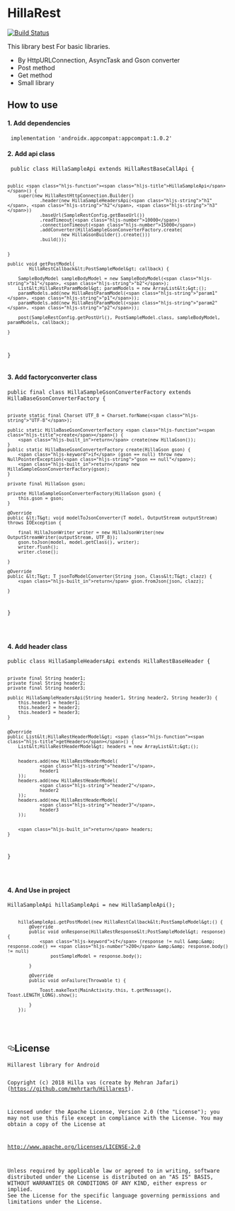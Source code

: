 <h1 class="code-line" data-line-start=0 data-line-end=1 ><a id="HillaRest_0"></a>HillaRest</h1>
<p class="has-line-data" data-line-start="2" data-line-end="3"><a href="http://hillavas.com/"><img src="https://travis-ci.org/joemccann/dillinger.svg?branch=master" alt="Build Status"></a></p>
<p class="has-line-data" data-line-start="4" data-line-end="5">This library  best For basic libraries.</p>
<ul>
<li class="has-line-data" data-line-start="6" data-line-end="7">By HttpURLConnection, AsyncTask and Gson converter</li>
<li class="has-line-data" data-line-start="7" data-line-end="8">Post method</li>
<li class="has-line-data" data-line-start="8" data-line-end="9">Get method</li>
<li class="has-line-data" data-line-start="9" data-line-end="11">Small library</li>
</ul>
<h2 class="code-line" data-line-start=11 data-line-end=12 ><a id="How_to_use_11"></a>How to use</h2>
<h4 class="code-line" data-line-start=13 data-line-end=14 ><a id="1_Add_dependencies_13"></a>1. Add dependencies</h4>
<pre><code class="has-line-data" data-line-start="15" data-line-end="17" class="language-sh"> implementation <span class="hljs-string">'androidx.appcompat:appcompat:1.0.2'</span>
</code></pre>
<h4 class="code-line" data-line-start=18 data-line-end=19 ><a id="2_Add_api_class_18"></a>2. Add api class</h4>
<pre><code class="has-line-data" data-line-start="20" data-line-end="51" class="language-sh"> public class HillaSampleApi extends HillaRestBaseCallApi {


    public <span class="hljs-function"><span class="hljs-title">HillaSampleApi</span></span>() {
        super(new HillaRestHttpConnection.Builder()
                .header(new HillaSampleHeadersApi(<span class="hljs-string">"h1"</span>, <span class="hljs-string">"h2"</span>, <span class="hljs-string">"h3"</span>))
                .baseUrl(SampleRestConfig.getBaseUrl())
                .readTimeout(<span class="hljs-number">10000</span>)
                .connectionTimeout(<span class="hljs-number">15000</span>)
                .addConverter(HillaSampleGsonConverterFactory.create(
                        new HillaGsonBuilder().create()))
                .build());


    }

    public void getPostModel(
            HillaRestCallback&lt;PostSampleModel&gt; callback) {

        SampleBodyModel sampleBodyModel = new SampleBodyModel(<span class="hljs-string">"b1"</span>, <span class="hljs-string">"b2"</span>);
        List&lt;HillaRestParamModel&gt; paramModels = new ArrayList&lt;&gt;();
        paramModels.add(new HillaRestParamModel(<span class="hljs-string">"param1"</span>, <span class="hljs-string">"p1"</span>));
        paramModels.add(new HillaRestParamModel(<span class="hljs-string">"param2"</span>, <span class="hljs-string">"p2"</span>));

        post(SampleRestConfig.getPostUrl(), PostSampleModel.class, sampleBodyModel, paramModels, callback);

    }


}
</code></pre>
<h4 class="code-line" data-line-start=51 data-line-end=52 ><a id="3_Add_factoryconverter_class_51"></a>3. Add factoryconverter class</h4>
<pre><code class="has-line-data" data-line-start="53" data-line-end="91" class="language-sh">public final class HillaSampleGsonConverterFactory extends HillaBaseGsonConverterFactory {

    private static final Charset UTF_8 = Charset.forName(<span class="hljs-string">"UTF-8"</span>);

    public static HillaBaseGsonConverterFactory <span class="hljs-function"><span class="hljs-title">create</span></span>() {
        <span class="hljs-built_in">return</span> create(new HillaGson());
    }
    public static HillaBaseGsonConverterFactory create(HillaGson gson) {
        <span class="hljs-keyword">if</span> (gson == null) throw new NullPointerException(<span class="hljs-string">"gson == null"</span>);
        <span class="hljs-built_in">return</span> new HillaSampleGsonConverterFactory(gson);
    }

    private final HillaGson gson;

    private HillaSampleGsonConverterFactory(HillaGson gson) {
        this.gson = gson;
    }

    @Override
    public &lt;T&gt; void modelToJsonConverter(T model, OutputStream outputStream) throws IOException {

        final HillaJsonWriter writer = new HillaJsonWriter(new OutputStreamWriter(outputStream, UTF_8));
        gson.toJson(model, model.getClass(), writer);
        writer.flush();
        writer.close();

    }

    @Override
    public &lt;T&gt; T jsonToModelConverter(String json, Class&lt;T&gt; clazz) {
        <span class="hljs-built_in">return</span> gson.fromJson(json, clazz);

    }


}

</code></pre>
<h4 class="code-line" data-line-start=93 data-line-end=94 ><a id="4_Add_header_class_93"></a>4. Add header class</h4>
<pre><code class="has-line-data" data-line-start="95" data-line-end="132" class="language-sh">public class HillaSampleHeadersApi extends HillaRestBaseHeader {

    private final String header1;
    private final String header2;
    private final String header3;

    public HillaSampleHeadersApi(String header1, String header2, String header3) {
        this.header1 = header1;
        this.header2 = header2;
        this.header3 = header3;
    }


    @Override
    public List&lt;HillaRestHeaderModel&gt; <span class="hljs-function"><span class="hljs-title">getHeaders</span></span>() {
        List&lt;HillaRestHeaderModel&gt; headers = new ArrayList&lt;&gt;();


        headers.add(new HillaRestHeaderModel(
                <span class="hljs-string">"header1"</span>,
                header1
        ));
        headers.add(new HillaRestHeaderModel(
                <span class="hljs-string">"header2"</span>,
                header2
        ));
        headers.add(new HillaRestHeaderModel(
                <span class="hljs-string">"header3"</span>,
                header3
        ));


        <span class="hljs-built_in">return</span> headers;
    }
}

</code></pre>
<h4 class="code-line" data-line-start=133 data-line-end=134 ><a id="4_And_Use_in_project_133"></a>4. And Use in project</h4>
<pre><code class="has-line-data" data-line-start="136" data-line-end="155" class="language-sh">HillaSampleApi hillaSampleApi = new HillaSampleApi();

        hillaSampleApi.getPostModel(new HillaRestCallback&lt;PostSampleModel&gt;() {
            @Override
            public void onResponse(HillaRestResponse&lt;PostSampleModel&gt; response) {
                <span class="hljs-keyword">if</span> (response != null &amp;&amp; response.code() == <span class="hljs-number">200</span> &amp;&amp; response.body() != null)
                    postSampleModel = response.body();

            }

            @Override
            public void onFailure(Throwable t) {

                Toast.makeText(MainActivity.this, t.getMessage(), Toast.LENGTH_LONG).show();

            }
        });

</code></pre>


<h2><a id="user-content-license" class="anchor" aria-hidden="true" href="#license"><svg class="octicon octicon-link" viewBox="0 0 16 16" version="1.1" width="16" height="16" aria-hidden="true"><path fill-rule="evenodd" d="M4 9h1v1H4c-1.5 0-3-1.69-3-3.5S2.55 3 4 3h4c1.45 0 3 1.69 3 3.5 0 1.41-.91 2.72-2 3.25V8.59c.58-.45 1-1.27 1-2.09C10 5.22 8.98 4 8 4H4c-.98 0-2 1.22-2 2.5S3 9 4 9zm9-3h-1v1h1c1 0 2 1.22 2 2.5S13.98 12 13 12H9c-.98 0-2-1.22-2-2.5 0-.83.42-1.64 1-2.09V6.25c-1.09.53-2 1.84-2 3.25C6 11.31 7.55 13 9 13h4c1.45 0 3-1.69 3-3.5S14.5 6 13 6z"></path></svg></a>License</h2>
<pre><code>Hillarest library for Android

Copyright (c) 2018 Hilla vas (create by Mehran Jafari) (https://github.com/mehrtarh/Hillarest).

Licensed under the Apache License, Version 2.0 (the "License");
you may not use this file except in compliance with the License.
You may obtain a copy of the License at

http://www.apache.org/licenses/LICENSE-2.0


Unless required by applicable law or agreed to in writing, software
distributed under the License is distributed on an "AS IS" BASIS,
WITHOUT WARRANTIES OR CONDITIONS OF ANY KIND, either express or implied.
See the License for the specific language governing permissions and
limitations under the License.
</code></pre>
</article>
  </body>
</html>

